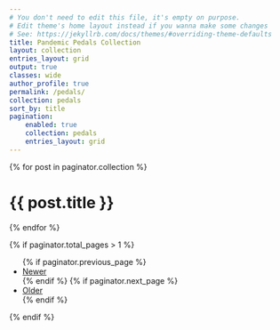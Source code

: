 ```yaml
---
# You don't need to edit this file, it's empty on purpose.
# Edit theme's home layout instead if you wanna make some changes
# See: https://jekyllrb.com/docs/themes/#overriding-theme-defaults
title: Pandemic Pedals Collection
layout: collection
entries_layout: grid
output: true
classes: wide
author_profile: true
permalink: /pedals/
collection: pedals
sort_by: title
pagination:
    enabled: true
    collection: pedals
    entries_layout: grid
---
```


{% for post in paginator.collection %}
  <h1>{{ post.title }}</h1>
{% endfor %}

{% if paginator.total_pages > 1 %}
<ul>
  {% if paginator.previous_page %}
  <li>
    <a href="{{ paginator.previous_page_path | prepend: site.baseurl }}">Newer</a>
  </li>
  {% endif %}
  {% if paginator.next_page %}
  <li>
    <a href="{{ paginator.next_page_path | prepend: site.baseurl }}">Older</a>
  </li>
  {% endif %}
</ul>
{% endif %}